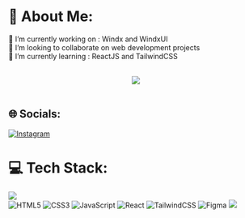 # 💫 About Me:

🔭 I’m currently working on : Windx and WindxUI<br>👯 I’m looking to collaborate on web development projects<br>🌱 I’m currently learning : ReactJS and TailwindCSS<br>

<br>
<div align="center">
  <img src="https://profile-counter.glitch.me/abdi/count.svg?"  />
</div>
<br>

## 🌐 Socials:

[![Instagram](https://img.shields.io/badge/Instagram-%23E4405F.svg?logo=Instagram&logoColor=white)](https://instagram.com/abdigunasetiawan)

# 💻 Tech Stack:

![](https://github-readme-stats.vercel.app/api/top-langs/?username=abdigunasetiawan&theme=tokyonight&hide_border=false&include_all_commits=true&count_private=true&layout=compact)
<br>
![HTML5](https://img.shields.io/badge/html5-%23E34F26.svg?style=for-the-badge&logo=html5&logoColor=white) ![CSS3](https://img.shields.io/badge/css3-%231572B6.svg?style=for-the-badge&logo=css3&logoColor=white) ![JavaScript](https://img.shields.io/badge/javascript-%23323330.svg?style=for-the-badge&logo=javascript&logoColor=%23F7DF1E) ![React](https://img.shields.io/badge/react-%2320232a.svg?style=for-the-badge&logo=react&logoColor=%2361DAFB) ![TailwindCSS](https://img.shields.io/badge/tailwindcss-%2338B2AC.svg?style=for-the-badge&logo=tailwind-css&logoColor=white) ![Figma](https://img.shields.io/badge/figma-%23F24E1E.svg?style=for-the-badge&logo=figma&logoColor=white) 
[![](https://visitcount.itsvg.in/api?id=abdigunasetiawan&label=Profile%20Views&color=12&icon=5&pretty=true)](https://visitcount.itsvg.in)
